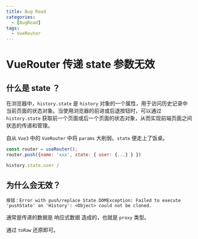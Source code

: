 ```yaml
---
title: Bug Road
categories:
  - [BugRoad]
tags: 
  - VueRouter
---
```


# VueRouter 传递 state 参数无效

## 什么是 state ？

在浏览器中，`history.state` 是 `history` 对象的一个属性，用于访问历史记录中当前页面的状态对象。当使用浏览器的前进或后退按钮时，可以通过 `history.state` 获取前一个页面或后一个页面的状态对象，从而实现前端页面之间状态的传递和管理。

自从 `Vue3` 中的 `VueRouter` 中将 `params` 大削弱。`state` 便走上了饭桌。

```js
const router = useRouter();
router.push({name: 'xxx', state: { user: {...} } })

history.state.user /
```

## 为什么会无效？

`报错：Error with push/replace State DOMException: Failed to execute 'pushState' on 'History': <Object> could not be cloned.`

通常是传递的数据是 响应式数据 造成的，也就是 `proxy` 类型。

通过 `toRaw` 还原即可。
